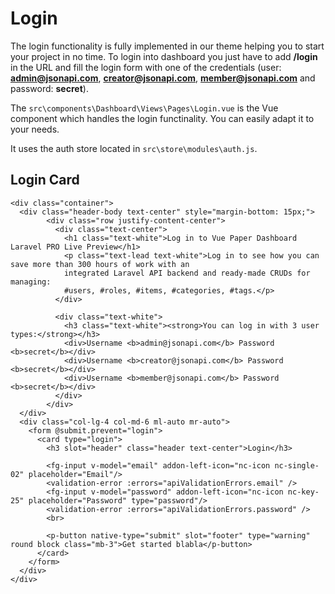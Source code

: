 # Login

The login functionality is fully implemented in our theme helping you to start your project in no time. To login into dashboard you just have to add **/login** in the URL and fill the login form with one of the credentials (user: **admin@jsonapi.com**, **creator@jsonapi.com**, **member@jsonapi.com** and password: **secret**).

The `src\components\Dashboard\Views\Pages\Login.vue` is the Vue component which handles the login functinality. You can easily adapt it to your needs.

It uses the auth store located in `src\store\modules\auth.js`.

## Login Card

```
<div class="container">
  <div class="header-body text-center" style="margin-bottom: 15px;">
        <div class="row justify-content-center">
          <div class="text-center">
            <h1 class="text-white">Log in to Vue Paper Dashboard Laravel PRO Live Preview</h1>
            <p class="text-lead text-white">Log in to see how you can save more than 300 hours of work with an
            integrated Laravel API backend and ready-made CRUDs for managing:
            #users, #roles, #items, #categories, #tags.</p>
          </div>

          <div class="text-white">
            <h3 class="text-white"><strong>You can log in with 3 user types:</strong></h3>
            <div>Username <b>admin@jsonapi.com</b> Password <b>secret</b></div>
            <div>Username <b>creator@jsonapi.com</b> Password <b>secret</b></div>
            <div>Username <b>member@jsonapi.com</b> Password <b>secret</b></div>
          </div>
        </div>
  </div>
  <div class="col-lg-4 col-md-6 ml-auto mr-auto">
    <form @submit.prevent="login">
      <card type="login">
        <h3 slot="header" class="header text-center">Login</h3>

        <fg-input v-model="email" addon-left-icon="nc-icon nc-single-02" placeholder="Email"/>
        <validation-error :errors="apiValidationErrors.email" />
        <fg-input v-model="password" addon-left-icon="nc-icon nc-key-25" placeholder="Password" type="password"/>
        <validation-error :errors="apiValidationErrors.password" />
        <br>

        <p-button native-type="submit" slot="footer" type="warning" round block class="mb-3">Get started blabla</p-button>
      </card>
    </form>
  </div>
</div>
```